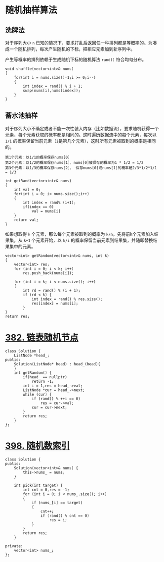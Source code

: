 # 随机抽样算法

## 洗牌法

对于序列大小 `n` 已知的情况下，要求打乱后返回任一种排列都是等概率的。为凑成一个随机排列，每次产生随机的下标，把相应元素加到新序列中。

产生等概率的排列依赖于生成随机下标的随机算法 `rand()` 符合均匀分布。

```
void shuffle(vector<int>& nums)
{
	for(int i = nums.size()-1;i >= 0;i--)
	{
		int index = rand() % i + 1;
		swap(nums[i],nums[index]);
	}
}
```

## 蓄水池抽样

对于序列大小不确定或者不能一次性装入内存（比如数据流），要求随机获得一个元素，每个元素获取的概率都是相同的。这时遍历数据流中的每个元素，每次以 `1/i` 的概率保留当前元素（`i`是第几个元素），这时所有元素被取到的概率是相同的。

```
第1个元素：以1/1的概率保存nums[0]
第2个元素：以1/2的概率保存nums[1]，nums[0]被保存的概率为1 * 1/2 = 1/2
第3个元素：以1/3的概率保存nums[2]， 保存nums[0]或nums[1]的概率是2/3*1/2*1/1 = 1/3
```

```
int getRand(vector<int>& nums)
{
	int val = 0;
	for(int i = 0; i< nums.size();i++)
	{
		int index = rand% (i+1);
		if(index == 0)
			val = nums[i]  
	}
	return val;
}
```

如果想取得 `k` 个元素，那么每个元素被取到的概率为 `k/n`。先将前k个元素加入结果集，从 `k+1` 个元素开始，以 `k/i` 的概率保留当前元素到结果集，并随即替换结果集中的元素。

```
vector<int> getRandom(vector<int>& nums, int k)
{
    vector<int> res;
    for (int i = 0; i < k; i++) 
        res.push_back(nums[i]);

    for (int i = k; i < nums.size(); i++) 
    {
        int rd = rand() % (i + 1);
        if (rd < k) {
            int index = rand() % res.size();
            res[index] = nums[i];
        }
}
return res;
```

# [382. 链表随机节点](https://leetcode-cn.com/problems/linked-list-random-node/)

```
class Solution {
	ListNode *head_;
public:
    Solution(ListNode* head) : head_(head){
    }
    int getRandom() {
        if(head_ == nullptr)
            return -1;
        int i = 1,res = head_->val;
        ListNode *cur = head_->next;
        while (cur) {
            if (rand() % ++i == 0) 
				res = cur->val;
            cur = cur->next;
        }
        return res;
    }   
};
```

# [398. 随机数索引](https://leetcode-cn.com/problems/random-pick-index/)

```
class Solution {
public:
    Solution(vector<int>& nums) {
        this->nums_ = nums;
    }
    
    int pick(int target) {
        int cnt = 0,res = -1;
        for (int i = 0; i < nums_.size(); i++) 
        {
            if (nums_[i] == target) 
            {
                cnt++;
                if (rand() % cnt == 0) 
                    res = i;                 
            }
        }
        return res;
    }

private:
    vector<int> nums_;
};
```














